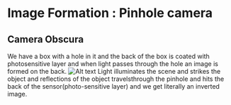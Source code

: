 # Image Formation : Pinhole camera

## Camera Obscura
We have a box with a hole in it and the back of the box is coated with photosensitive layer and when light passes through the hole an image is formed on the back.
![Alt text](https://miro.medium.com/v2/resize:fit:1400/1*ODir3JQXrth8OnrVB3cIDA.jpeg)
Light illuminates the scene and strikes the object and reflections of the object  travelsthrough the pinhole and hits the back of the sensor(photo-sensitive layer) and we get literally an inverted image.



